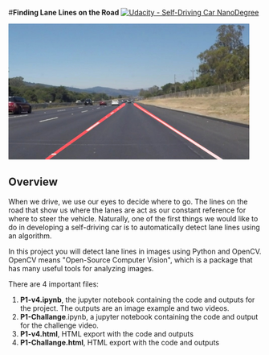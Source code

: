 #**Finding Lane Lines on the Road** 
[![Udacity - Self-Driving Car NanoDegree](https://s3.amazonaws.com/udacity-sdc/github/shield-carnd.svg)](http://www.udacity.com/drive)

<img src="examples/laneLines_thirdPass.jpg" width="480" alt="Combined Image" />

Overview
---

When we drive, we use our eyes to decide where to go.  The lines on the road that show us where the lanes are act as our constant reference for where to steer the vehicle.  Naturally, one of the first things we would like to do in developing a self-driving car is to automatically detect lane lines using an algorithm.

In this project you will detect lane lines in images using Python and OpenCV.  OpenCV means "Open-Source Computer Vision", which is a package that has many useful tools for analyzing images.  

There are 4 important files:
1. **P1-v4.ipynb**, the jupyter notebook containing the code and outputs for the project. The outputs are an image example and two videos. 
2. **P1-Challange**.ipynb, a jupyter notebook containing the code and output for the challenge video. 
3. **P1-v4.html**, HTML export with the code and outputs 
4. **P1-Challange.html**, HTML export with the code and outputs 

